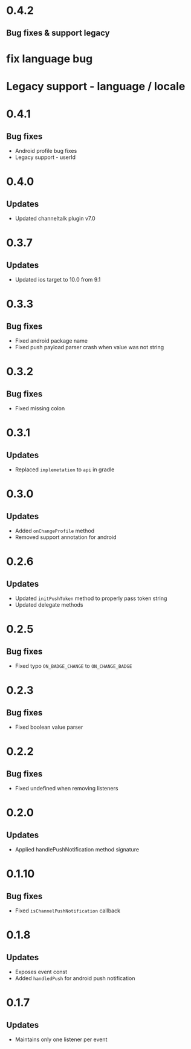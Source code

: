 # 0.4.2
## Bug fixes & support legacy
# fix language bug
# Legacy support - language / locale

# 0.4.1
## Bug fixes
* Android profile bug fixes
* Legacy support - userId

# 0.4.0
## Updates
* Updated channeltalk plugin v7.0

# 0.3.7
## Updates
* Updated ios target to 10.0 from 9.1

# 0.3.3
## Bug fixes
* Fixed android package name
* Fixed push payload parser crash when value was not string

# 0.3.2
## Bug fixes
* Fixed missing colon

# 0.3.1
## Updates
* Replaced `implemetation` to `api` in gradle

# 0.3.0
## Updates
* Added `onChangeProfile` method
* Removed support annotation for android

# 0.2.6
## Updates
* Updated `initPushToken` method to properly pass token string
* Updated delegate methods

# 0.2.5
## Bug fixes 
* Fixed typo `ON_BADGE_CHANGE` to `ON_CHANGE_BADGE`

# 0.2.3
## Bug fixes
* Fixed boolean value parser

# 0.2.2
## Bug fixes
* Fixed undefined when removing listeners

# 0.2.0
## Updates
* Applied handlePushNotification method signature

# 0.1.10
## Bug fixes
* Fixed `isChannelPushNotification` callback

# 0.1.8
## Updates
* Exposes event const
* Added `handledPush` for android push notification

# 0.1.7
## Updates
* Maintains only one listener per event
